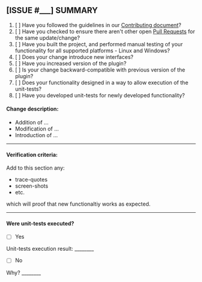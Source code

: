 ## [ISSUE #___] SUMMARY

1. [ ] Have you followed the guidelines in our [Contributing document](../master/CONTRIBUTING.md)?
2. [ ] Have you checked to ensure there aren't other open [Pull Requests](../../pulls) for the same update/change?
3. [ ] Have you built the project, and performed manual testing of your functionality for all supported platforms - Linux and Windows?
4. [ ] Does your change introduce new interfaces? 
5. [ ] Have you increased version of the plugin?
6. [ ] Is your change backward-compatible with previous version of the plugin?
7. [ ] Does your functionality designed in a way to allow execution of the unit-tests?
8. [ ] Have you developed unit-tests for newly developed functionality?

#### Change description:
- Addition of ... 
- Modification of ...
- Introduction of ...
----
#### Verification criteria:

Add to this section any: 

- trace-quotes 
- screen-shots
- etc.

which will proof that new functionaltiy works as expected.

----
#### Were unit-tests executed?
- [ ] Yes

Unit-tests execution result: ________

- [ ] No

Why? ________

